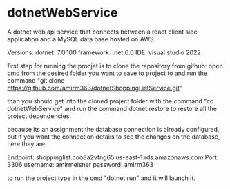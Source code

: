 # dotnetWebService

A dotnet web api service that connects between a react client side application and a MySQL data base hosted on AWS.

Versions:
dotnet: 7.0.100
framework: .net 6.0
IDE: visual studio 2022


first step for running the procjet is to clone the repository from github:
open cmd from the desired folder you want to save to project to and run the command "git clone https://github.com/amirm363/dotnetShoppingListService.git"

than you should get into the cloned project folder with the command "cd dotnetWebService"
and run the command dotnet restore to restore all the project dependencies.

because its an assignment the database connection is already configured, but if you want the connection details to see the changes on the database, here they are:

Endpoint: shoppinglist.coo8a2vfng65.us-east-1.rds.amazonaws.com
Port: 3306
username: amirmeisner
password: amirm363

to run the project type in the cmd "dotnet run" and it will launch it.
